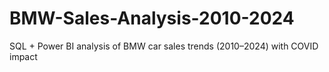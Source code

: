 # BMW-Sales-Analysis-2010-2024
SQL + Power BI analysis of BMW car sales trends (2010–2024) with COVID impact
